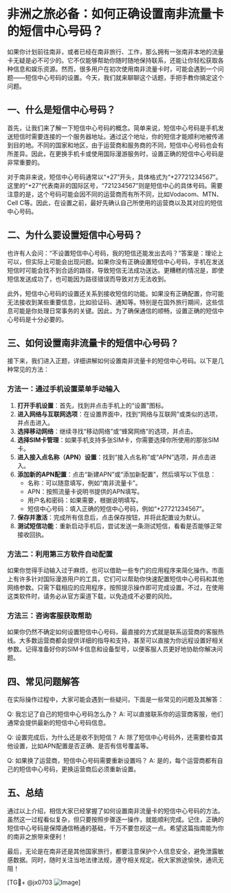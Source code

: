# 非洲之旅必备：如何正确设置南非流量卡的短信中心号码？

如果你计划前往南非，或者已经在南非旅行、工作，那么拥有一张南非本地的流量卡无疑是必不可少的。它不仅能够帮助你随时随地保持联系，还能让你轻松获取各种信息和娱乐资源。然而，很多用户在初次使用南非流量卡时，可能会遇到一个问题——短信中心号码的设置。今天，我们就来聊聊这个话题，手把手教你搞定这个问题。

## 一、什么是短信中心号码？

首先，让我们来了解一下短信中心号码的概念。简单来说，短信中心号码是手机发送短信时需要连接的一个服务器地址。通过这个地址，你的短信才能顺利地被传递到目的地。不同的国家和地区，由于运营商和服务商的不同，短信中心号码也会有所差异。因此，在更换手机卡或使用国际漫游服务时，设置正确的短信中心号码是非常重要的。

对于南非来说，短信中心号码通常以“+27”开头，具体格式为“+27721234567”。这里的“+27”代表南非的国际区号，“721234567”则是短信中心的具体号码。需要注意的是，这个号码可能会因不同的运营商而有所不同，比如Vodacom、MTN、Cell C等。因此，在设置之前，最好先确认自己所使用的运营商以及其对应的短信中心号码。

## 二、为什么要设置短信中心号码？

也许有人会问：“不设置短信中心号码，我的短信还能发出去吗？”答案是：理论上可以，但实际上可能会出现问题。如果你没有正确设置短信中心号码，手机在发送短信时可能会找不到合适的路径，导致短信无法成功送达。更糟糕的情况是，即使短信发送成功了，也可能因为路径错误而导致对方无法收到。

此外，短信中心号码的设置还关系到接收短信的功能。如果没有正确配置，你可能无法接收到某些重要信息，比如验证码、通知等。特别是在国外旅行期间，这些信息可能是你处理日常事务的关键。因此，为了确保通信的顺畅，设置正确的短信中心号码是十分必要的。

## 三、如何设置南非流量卡的短信中心号码？

接下来，我们进入正题，详细讲解如何设置南非流量卡的短信中心号码。以下是几种常见的方法：

### 方法一：通过手机设置菜单手动输入

1. **打开手机设置**：首先，找到并点击手机上的“设置”图标。
2. **进入网络与互联网选项**：在设置界面中，找到“网络与互联网”或类似的选项，并点击进入。
3. **选择移动网络**：继续寻找“移动网络”或“蜂窝网络”的选项，并点击。
4. **选择SIM卡管理**：如果手机支持多张SIM卡，你需要选择你所使用的那张SIM卡。
5. **进入接入点名称（APN）设置**：找到“接入点名称”或“APN”选项，并点击进入。
6. **添加新的APN配置**：点击“新建APN”或“添加新配置”，然后填写以下信息：
   - 名称：可以随意填写，例如“南非流量卡”。
   - APN：按照流量卡说明书提供的APN填写。
   - 用户名和密码：如果需要，根据说明填写。
   - 短信中心号码：填入正确的短信中心号码，例如“+27721234567”。
7. **保存并激活**：完成所有信息后，点击保存按钮，并将此配置设为默认。
8. **测试短信功能**：重新启动手机后，尝试发送一条测试短信，看看是否能够正常接收回执。

### 方法二：利用第三方软件自动配置

如果你觉得手动输入过于麻烦，也可以借助一些专门的应用程序来简化操作。市面上有许多针对国际漫游用户的工具，它们可以帮助你快速配置短信中心号码和其他网络参数。只需下载相应的应用程序，按照提示操作即可完成设置。不过，在使用这类软件时，请务必从官方渠道下载，以免造成不必要的风险。

### 方法三：咨询客服获取帮助

如果你仍然不确定如何设置短信中心号码，最直接的方式就是联系运营商的客服热线。大多数运营商都会提供详细的指导和支持，甚至可以直接为你远程设置好相关参数。记得准备好你的SIM卡信息和设备型号，以便客服人员更好地协助你解决问题。

## 四、常见问题解答

在实际操作过程中，大家可能会遇到一些疑问，下面是一些常见的问题及其解答：

Q: 我忘记了自己的短信中心号码怎么办？
A: 可以直接联系你的运营商客服，他们通常会提供最新的短信中心号码信息。

Q: 设置完成后，为什么还是收不到短信？
A: 除了短信中心号码外，还需要检查其他设置，比如APN配置是否正确、是否有信号覆盖等。

Q: 如果换了运营商，短信中心号码需要重新设置吗？
A: 是的，每个运营商都有自己的短信中心号码，更换运营商后必须重新设置。

## 五、总结

通过以上介绍，相信大家已经掌握了如何设置南非流量卡的短信中心号码的方法。虽然这一过程看似复杂，但只要按照步骤逐一操作，就能顺利完成。记住，正确的短信中心号码是保障通信畅通的基础，千万不要忽视这一点。希望这篇指南能为你的南非之旅带来便利！

最后，无论是在南非还是其他国家旅行，都要注意保护个人信息安全，避免泄露敏感数据。同时，随时关注当地法律法规，遵守相关规定。祝大家旅途愉快，通讯无阻！

[TG💪+ @jx0703 ![Image](https://github.com/user-attachments/assets/dbca1d08-cadb-493c-b0ec-ad6f7a83f270)]